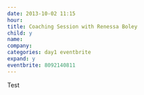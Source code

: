 ```yaml
---
date: 2013-10-02 11:15
hour: 
title: Coaching Session with Renessa Boley
child: y
name: 
company: 
categories: day1 eventbrite
expand: y
eventbrite: 8092140811
---
```

Test